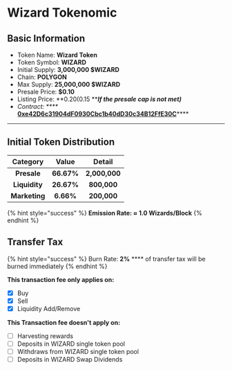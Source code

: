 # Wizard Tokenomic

## ​Basic Information

* Token Name: **Wizard Token**
* Token Symbol: **WIZARD**
* Initial Supply: **3,000,000 $WIZARD**
* Chain: **POLYGON**
* Max Supply: **25,000,000 $WIZARD**
* Presale Price: **$0.10**
* Listing Price: **$0.20 ($0.15 **_**If the presale cap is not met)**_
* _Contract: ****_ [**0xe42D6c31904dF0930Cbc1b40dD30c34B12FfE30C**](https://polygonscan.com/token/0xe42d6c31904df0930cbc1b40dd30c34b12ffe30c)****

****

## **Initial Token Distribution**

|    Category   |    Value   |     Detail    |
| :-----------: | :--------: | :-----------: |
|  **Presale**  | **66.67%** | **2,000,000** |
| **Liquidity** | **26.67%** |  **800,000**  |
| **Marketing** |  **6.66%** |  **200,000**  |



{% hint style="success" %}
**Emission Rate: ≈ 1.0 Wizards/Block**
{% endhint %}



## Transfer Tax <a href="#transfer-tax" id="transfer-tax"></a>

{% hint style="success" %}
Burn Rate: **2%** **** of transfer tax will be burned immediately
{% endhint %}

**This transaction fee only applies on:**

* [x] Buy
* [x] Sell
* [x] Liquidity Add/Remove

**This Transaction fee doesn't apply on:**

* [ ] Harvesting rewards
* [ ] Deposits in WIZARD single token pool
* [ ] Withdraws from WIZARD single token pool
* [ ] Deposits in WIZARD Swap Dividends
